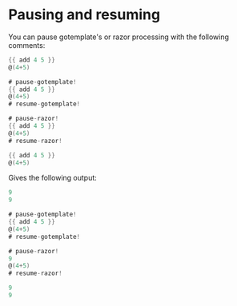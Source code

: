 # Pausing and resuming
You can pause gotemplate's or razor processing with the following comments:

```go
{{ add 4 5 }}
@(4+5)

# pause-gotemplate!
{{ add 4 5 }}
@(4+5)
# resume-gotemplate!

# pause-razor!
{{ add 4 5 }}
@(4+5)
# resume-razor!

{{ add 4 5 }}
@(4+5)
```

Gives the following output:
```go
9
9

# pause-gotemplate!
{{ add 4 5 }}
@(4+5)
# resume-gotemplate!

# pause-razor!
9
@(4+5)
# resume-razor!

9
9
```